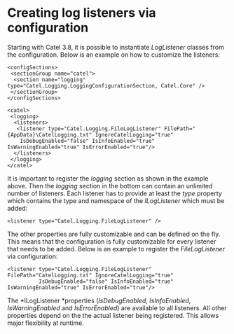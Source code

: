 # Creating log listeners via configuration

Starting with Catel 3.8, it is possible to instantiate *LogListener* classes from the configuration. Below is an example on how to customize the listeners:

```
<configSections>
 <sectionGroup name="catel">
  <section name="logging" type="Catel.Logging.LoggingConfigurationSection, Catel.Core" />
 </sectionGroup>
</configSections>

<catel>
 <logging>
  <listeners>
   <listener type="Catel.Logging.FileLogListener" FilePath="{AppData}\CatelLogging.txt" IgnoreCatelLogging="true"
    IsDebugEnabled="false" IsInfoEnabled="true" IsWarningEnabled="true" IsErrorEnabled="true"/>
  </listeners>
 </logging>
</catel>
```

It is important to register the *logging* section as shown in the example above. Then the *logging* section in the bottom can contain an unlimited number of listeners. Each listener has to provide at least the *type* property which contains the type and namespace of the *ILogListener* which must be added:

```
<listener type="Catel.Logging.FileLogListener" />
```

The other properties are fully customizable and can be defined on the fly. This means that the configuration is fully customizable for every listener that needs to be added. Below is an example to register the *FileLogListener* via configuration:

```
<listener type="Catel.Logging.FileLogListener" FilePath="CatelLogging.txt" IgnoreCatelLogging="true"
          IsDebugEnabled="false" IsInfoEnabled="true" IsWarningEnabled="true" IsErrorEnabled="true"/>
```

The *ILogListener *properties (*IsDebugEnabled*, *IsInfoEnabled*, *IsWarningEnabled* and *IsErrorEnabled*) are available to all listeners. All other properties depend on the the actual listener being registered. This allows major flexibility at runtime.

